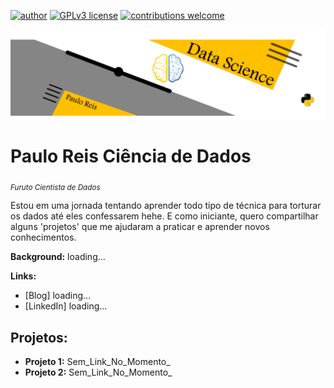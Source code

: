 [![author](https://img.shields.io/badge/author-PauloReis-black.svg)](https://www.kaggle.com/paulosabinoreis) 
[![GPLv3 license](https://img.shields.io/badge/python-3.7+-blue.svg)](https://www.python.org/downloads/release/python-365/)
[![contributions welcome](https://img.shields.io/badge/contributions-welcome-brightgreen.svg?style=flat)](https://github.com/pauloreis-ds)

<p align="center">
  <img src="banner.png" >
</p>

# Paulo Reis Ciência de Dados
<sub>*Furuto Cientista de Dados*</sub>

Estou em uma jornada tentando aprender todo tipo de técnica para torturar os dados até eles confessarem hehe.
E como iniciante, quero compartilhar alguns 'projetos' que me ajudaram a praticar e aprender novos conhecimentos.

**Background:** loading...

**Links:**
* [Blog] loading...
* [LinkedIn] loading...


## Projetos:
* **Projeto 1:** Sem_Link_No_Momento_
* **Projeto 2:** Sem_Link_No_Momento_
